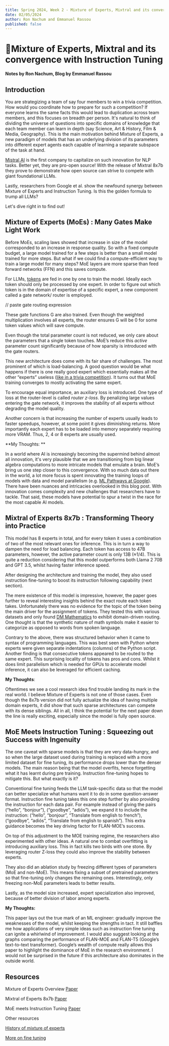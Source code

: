 ```yaml
---
title: Spring 2024, Week 2 - Mixture of Experts, Mixtral and its convergence with Instruction Tuning
date: 02/05/2024
author: Ron Nachum and Emmanuel Rassou
published: false
---
```


# 🧪Mixture of Experts, Mixtral and its convergence with Instruction Tuning

**Notes by Ron Nachum, Blog by Emmanuel Rassou**

## Introduction

You are strategizing a team of say four members to win a trivia competition. How would you coordinate how to prepare for such a competition? If everyone learns the same facts this would lead to duplication across team members, and this focuses on breadth per person. It's natural to think of dividing the universe of questions into specific domains of knowledge that each team member can learn in depth (say Science, Art & History, Film & Media, Geography). This is the main motivation behind Mixture of Experts, a new paradigm of models that has an underlying division of its parameters into different expert agents each capable of learning a separate subspace of the task at hand.

[Mistral AI](https://mistral.ai/company/) is the first company to capitalize on such innovation for NLP tasks. Better yet, they are pro-open source! With the release of Mixtral 8x7b they prove to demonstrate how open source can strive to compete with giant foundational LLMs.

Lastly, researchers from Google et al. show the newfound synergy between Mixture of Experts and Instruction Tuning. Is this the golden formula to trump all LLMs?

Let's dive right in to find out!


## Mixture of Experts (MoEs) : Many Gates Make Light Work

Before MoEs, scaling laws showed that increase in size of the model corresponded to an increase in response quality. So with a fixed compute budget, a large model trained for a few steps is better than a small model trained for more steps. But what if we could find a compute-efficient way to train a large model for many steps? MoE layers are more sparse than feed forward networks (FFN) and this saves compute.

For LLMs, [tokens](https://www.johno.com/tokens-vs-words) are fed in one by one to train the model. Ideally each token should only be processed by one expert. In order to figure out which token is in the domain of expertise of a specific expert, a new component called a gate network/ router is employed.

// paste gate routing expression

These gate functions G are also trained. Even though the weighted multiplication involves all experts, the router ensures G will be 0 for some token values which will save compute. 

Even though the total parameter count is not reduced, we only care about the parameters that a single token touches. MoE’s reduce this _active_ parameter count significantly because of how sparsity is introduced with the gate routers.

This new architecture does come with its fair share of challenges. The most prominent of which is load-balancing. A good question would be what happens if there is one really good expert which essentially makes all the other “experts” useless ([like in a trivia competition](https://www.youtube.com/watch?v=steaizIyMn8)). It turns out that MoE training converges to mostly activating the same expert. 

To encourage equal importance, an auxiliary loss is introduced. One type of loss at the router-level is called _router z-loss_. By penalizing large values entering the gate network, it improves the stability of all experts without degrading the model quality.

Another concern is that increasing the number of experts usually leads to faster speedups, however, at some point it gives diminishing returns. More importantly each expert has to be loaded into memory separately requiring more VRAM. Thus, 2, 4 or 8 experts are usually used.

**My Thoughts: **

In a world where AI is increasingly becoming the supermind behind almost all innovation, it's very plausible that we are transitioning from big linear algebra computations to more intricate models that emulate a brain. MoE’s bring us one step closer to this convergence. With so much data out there in the world, a lot more focus is spent innovating the training loops of models with data and model parallelism (e.g. [ML Pathways at Google](https://blog.google/technology/ai/introducing-pathways-next-generation-ai-architecture/)). There have been nuances and intricacies overlooked in this blog post. With innovation comes complexity and new challenges that researchers have to tackle. That said, these models have potential to spur a twist in the race for the most capable AI models. 


## Mixtral of Experts 8x7b : Transforming Theory into Practice

This model has 8 experts in total, and for every token it uses a combination of two of the most relevant ones for inference. This is in turn a way to dampen the need for load balancing. Each token has access to 47B parameters, however, the active parameter count is only 13B (≈1/4). This is quite a reduction considering that this model outperforms both Llama 2 70B and GPT 3.5, whilst having faster inference speed.

After designing the architecture and training the model, they also used instruction fine-tuning to boost its instruction following capability (next section). 

The mere existence of this model is impressive, however, the paper goes further to reveal interesting insights behind the exact route each token takes. Unfortunately there was no evidence for the topic of the token being the main driver for the assignment of tokens. They tested this with various datasets and only found [DM Mathematics](https://github.com/google-deepmind/mathematics_dataset) to exhibit domain-driven routing. One thought is that the synthetic nature of math symbols make it easier to categorize as opposed to words from spoken language.

Contrary to the above, there was structured behavior when it came to syntax of programming languages. This was best seen with Python where experts were given separate indentations (columns) of the Python script. Another finding is that consecutive tokens appeared to be routed to the same expert. This surprising locality of tokens has pros and cons. Whilst it does limit parallelism which is needed for GPUs to accelerate model inference, it can also be leveraged for efficient caching.

**My Thoughts**:

Oftentimes we see a cool research idea find trouble landing its mark in the real world. I believe Mixture of Experts is not one of those cases. Even though the 8x7b version did not fully actualize the idea of having multiple domain experts, it did show that such sparse architectures can compete with its dense siblings. All in all, I think the potential for the next paper down the line is really exciting, especially since the model is fully open source.


## MoE Meets Instruction Tuning : Squeezing out Success with Ingenuity

The one caveat with sparse models is that they are very data-hungry, and so when the large dataset used during training is replaced with a more limited dataset for fine tuning, its performance drops lower than the denser models. The main reason being that the model overfits, hence forgetting what it has learnt during pre training. Instruction fine-tuning hopes to mitigate this. But what exactly is it? 

Conventional fine tuning feeds the LLM task-specific data so that the model can better specialize what humans want it to do in some question-answer format. Instruction fine tuning takes this one step further by also providing the instruction for each data pair. For example instead of giving the pairs (“hello”, “bonjour”), (“goodbye”, “adiós”), we expand it to include the instruction: (“hello”, “bonjour”, “Translate from english to french”), (“goodbye”, “adiós”, “Translate from english to spanish”). This extra guidance becomes the key driving factor for FLAN-MOE’s success. 

On top of this adjustment to the MOE training regime, the researchers also experimented with other ideas. A natural one to combat overfitting is introducing auxiliary loss. This in fact kills two birds with one stone. By leveraging router Z-loss they could also improve the stability between experts. 

They also did an ablation study by freezing different types of parameters (MoE and non-MoE). This means fixing a subset of pretrained parameters so that fine-tuning only changes the remaining ones. Interestingly, only freezing non-MoE parameters leads to better results. 

Lastly, as the model size increased, expert specialization also improved, because of better division of labor among experts.

**My Thoughts:**

This paper lays out the true mark of an ML engineer: gradually improve the weaknesses of the model, whilst keeping the strengths in tact. It still baffles me how applications of very simple ideas such as instruction fine tuning can ignite a whirlwind of improvement. I would also suggest looking at the graphs comparing the performance of FLAN-MOE and FLAN-T5 (Google’s text-to-text transformer). Google’s wealth of compute really allows this paper to highlight the dominance of MoE in the research environment. I would not be surprised in the future if this architecture also dominates in the outside world. 


## Resources

Mixture of Experts Overview [Paper](https://huggingface.co/blog/moe)

Mixtral of Experts 8x7b [Paper](https://drive.google.com/file/d/1OOqCo0nPKP3-u8ynRFNiY9XNZIJcBu5s/view?usp=sharing)

MoE meets Instruction Tuning [Paper](https://drive.google.com/file/d/1GY1HqWBM1cHk3FPv0-HQQHfz9h_eMMri/view?usp=sharing)

Other resources 

[History of mixture of experts](https://www.linkedin.com/pulse/history-mixture-experts-upp-technology-ok9re/)

[More on fine tuning](https://www.analyticsvidhya.com/blog/2023/08/fine-tuning-large-language-models/#:~:text=Instruction%20fine%20tuning%20a%20model,training%20they%20have%20already%20undergone.)


